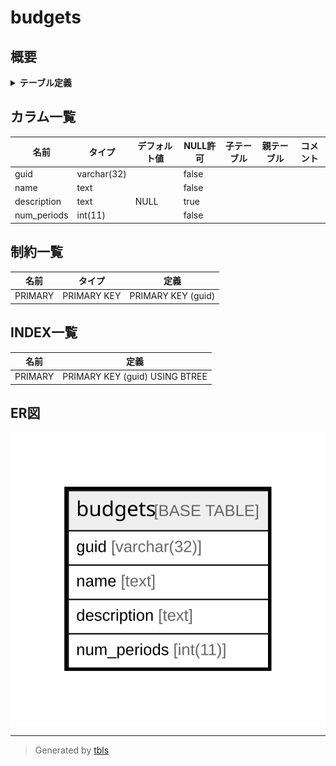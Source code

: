 # budgets

## 概要

<details>
<summary><strong>テーブル定義</strong></summary>

```sql
CREATE TABLE `budgets` (
  `guid` varchar(32) NOT NULL,
  `name` text NOT NULL,
  `description` text DEFAULT NULL,
  `num_periods` int(11) NOT NULL,
  PRIMARY KEY (`guid`)
) ENGINE=InnoDB DEFAULT CHARSET=utf8mb4 COLLATE=utf8mb4_general_ci
```

</details>

## カラム一覧

| 名前          | タイプ         | デフォルト値       | NULL許可   | 子テーブル      | 親テーブル      | コメント     |
| ----------- | ----------- | ------------ | -------- | ---------- | ---------- | -------- |
| guid        | varchar(32) |              | false    |            |            |          |
| name        | text        |              | false    |            |            |          |
| description | text        | NULL         | true     |            |            |          |
| num_periods | int(11)     |              | false    |            |            |          |

## 制約一覧

| 名前      | タイプ         | 定義                 |
| ------- | ----------- | ------------------ |
| PRIMARY | PRIMARY KEY | PRIMARY KEY (guid) |

## INDEX一覧

| 名前      | 定義                             |
| ------- | ------------------------------ |
| PRIMARY | PRIMARY KEY (guid) USING BTREE |

## ER図

![er](budgets.svg)

---

> Generated by [tbls](https://github.com/k1LoW/tbls)
